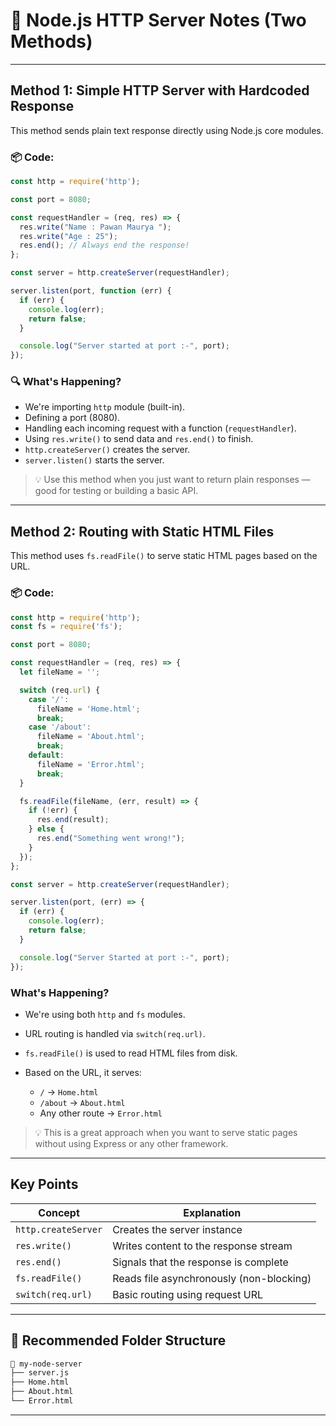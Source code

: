 # 📘 Node.js HTTP Server Notes (Two Methods)

---

## Method 1: Simple HTTP Server with Hardcoded Response

This method sends plain text response directly using Node.js core modules.

### 📦 Code:

```js
const http = require('http');

const port = 8080;

const requestHandler = (req, res) => {
  res.write("Name : Pawan Maurya ");
  res.write("Age : 25");
  res.end(); // Always end the response!
};

const server = http.createServer(requestHandler);

server.listen(port, function (err) {
  if (err) {
    console.log(err);
    return false;
  }

  console.log("Server started at port :-", port);
});
```

### 🔍 What's Happening?

* We're importing `http` module (built-in).
* Defining a port (8080).
* Handling each incoming request with a function (`requestHandler`).
* Using `res.write()` to send data and `res.end()` to finish.
* `http.createServer()` creates the server.
* `server.listen()` starts the server.

> 💡 Use this method when you just want to return plain responses — good for testing or building a basic API.

---

## Method 2: Routing with Static HTML Files

This method uses `fs.readFile()` to serve static HTML pages based on the URL.

### 📦 Code:

```js
const http = require('http');
const fs = require('fs');

const port = 8080;

const requestHandler = (req, res) => {
  let fileName = '';

  switch (req.url) {
    case '/':
      fileName = 'Home.html';
      break;
    case '/about':
      fileName = 'About.html';
      break;
    default:
      fileName = 'Error.html';
      break;
  }

  fs.readFile(fileName, (err, result) => {
    if (!err) {
      res.end(result);
    } else {
      res.end("Something went wrong!");
    }
  });
};

const server = http.createServer(requestHandler);

server.listen(port, (err) => {
  if (err) {
    console.log(err);
    return false;
  }

  console.log("Server Started at port :-", port);
});
```

### What's Happening?

* We're using both `http` and `fs` modules.
* URL routing is handled via `switch(req.url)`.
* `fs.readFile()` is used to read HTML files from disk.
* Based on the URL, it serves:

  * `/` → `Home.html`
  * `/about` → `About.html`
  * Any other route → `Error.html`

> 💡 This is a great approach when you want to serve static pages without using Express or any other framework.

---

## Key Points

| Concept             | Explanation                              |
| ------------------- | ---------------------------------------- |
| `http.createServer` | Creates the server instance              |
| `res.write()`       | Writes content to the response stream    |
| `res.end()`         | Signals that the response is complete    |
| `fs.readFile()`     | Reads file asynchronously (non-blocking) |
| `switch(req.url)`   | Basic routing using request URL          |

---

## 📁 Recommended Folder Structure

```bash
📁 my-node-server
├── server.js
├── Home.html
├── About.html
└── Error.html
```

---

